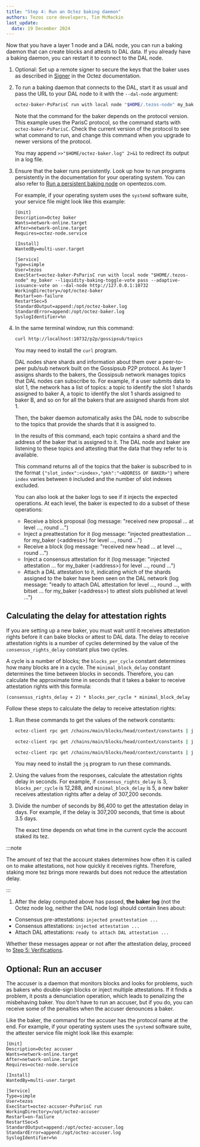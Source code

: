 ```yaml
---
title: "Step 4: Run an Octez baking daemon"
authors: Tezos core developers, Tim McMackin
last_update:
  date: 19 December 2024
---
```


Now that you have a layer 1 node and a DAL node, you can run a baking daemon that can create blocks and attests to DAL data.
If you already have a baking daemon, you can restart it to connect to the DAL node.

1. Optional: Set up a remote signer to secure the keys that the baker uses as described in [Signer](https://tezos.gitlab.io/user/key-management.html#signer) in the Octez documentation.

1. To run a baking daemon that connects to the DAL, start it as usual and pass the URL to your DAL node to it with the `--dal-node` argument:

   ```bash
   octez-baker-PsParisC run with local node "$HOME/.tezos-node" my_baker --liquidity-baking-toggle-vote pass --adaptive-issuance-vote on --dal-node http://127.0.0.1:10732
   ```

   Note that the command for the baker depends on the protocol version.
   This example uses the ParisC protocol, so the command starts with `octez-baker-PsParisC`.
   Check the current version of the protocol to see what command to run, and change this command when you upgrade to newer versions of the protocol.

   You may append `>>"$HOME/octez-baker.log" 2>&1` to redirect its output in a log file.

1. Ensure that the baker runs persistently.
Look up how to run programs persistently in the documentation for your operating system.
You can also refer to [Run a persistent baking node](https://opentezos.com/node-baking/baking/persistent-baker/) on opentezos.com.

   For example, if your operating system uses the `systemd` software suite, your service file might look like this example:

   ```systemd
   [Unit]
   Description=Octez baker
   Wants=network-online.target
   After=network-online.target
   Requires=octez-node.service

   [Install]
   WantedBy=multi-user.target

   [Service]
   Type=simple
   User=tezos
   ExecStart=octez-baker-PsParisC run with local node "$HOME/.tezos-node" my_baker --liquidity-baking-toggle-vote pass --adaptive-issuance-vote on --dal-node http://127.0.0.1:10732
   WorkingDirectory=/opt/octez-baker
   Restart=on-failure
   RestartSec=5
   StandardOutput=append:/opt/octez-baker.log
   StandardError=append:/opt/octez-baker.log
   SyslogIdentifier=%n
   ```

1. In the same terminal window, run this command:

   ```bash
   curl http://localhost:10732/p2p/gossipsub/topics
   ```

   You may need to install the `curl` program.

   DAL nodes share shards and information about them over a peer-to-peer pub/sub network built on the Gossipsub P2P protocol.
   As layer 1 assigns shards to the bakers, the Gossipsub network manages topics that DAL nodes can subscribe to.
   For example, if a user submits data to slot 1, the network has a list of topics: a topic to identify the slot 1 shards assigned to baker A, a topic to identify the slot 1 shards assigned to baker B, and so on for all the bakers that are assigned shards from slot 1.

   Then, the baker daemon automatically asks the DAL node to subscribe to the topics that provide the shards that it is assigned to.

   In the results of this command, each topic contains a shard and the address of the baker that is assigned to it.
   The DAL node and baker are listening to these topics and attesting that the data that they refer to is available.

   This command returns all of the topics that the baker is subscribed to in the format `{"slot_index":<index>,"pkh":"<ADDRESS OF BAKER>"}` where `index` varies between `0` included and the number of slot indexes excluded.

   You can also look at the baker logs to see if it injects the expected operations. At each level, the baker is expected to do a subset of these operations:

      - Receive a block proposal (log message: "received new proposal ... at level ..., round ...")
      - Inject a preattestation for it (log message: "injected preattestation ... for my_baker (&lt;address&gt;) for level ..., round ...")
      - Receive a block (log message: "received new head ... at level ..., round ...")
      - Inject a consensus attestation for it (log message: "injected attestation ... for my_baker (&lt;address&gt;) for level ..., round ...")
      - Attach a DAL attestation to it, indicating which of the shards assigned to the baker have been seen on the DAL network (log message: "ready to attach DAL attestation for level ..., round ..., with bitset ... for my_baker (&lt;address&gt;) to attest slots published at level ...")

## Calculating the delay for attestation rights

If you are setting up a new baker, you must wait until it receives attestation rights before it can bake blocks or attest to DAL data.
The delay to receive attestation rights is a number of cycles determined by the value of the `consensus_rights_delay` constant plus two cycles.

A cycle is a number of blocks; the `blocks_per_cycle` constant determines how many blocks are in a cycle.
The `minimal_block_delay` constant determines the time between blocks in seconds.
Therefore, you can calculate the approximate time in seconds that it takes a baker to receive attestation rights with this formula:

```
(consensus_rights_delay + 2) * blocks_per_cycle * minimal_block_delay
```

Follow these steps to calculate the delay to receive attestation rights:

1. Run these commands to get the values of the network constants:

   ```bash
   octez-client rpc get /chains/main/blocks/head/context/constants | jq | grep consensus_rights_delay
   ```

   ```bash
   octez-client rpc get /chains/main/blocks/head/context/constants | jq | grep blocks_per_cycle
   ```

   ```bash
   octez-client rpc get /chains/main/blocks/head/context/constants | jq | grep minimal_block_delay
   ```

   You may need to install the `jq` program to run these commands.

1. Using the values from the responses, calculate the attestation rights delay in seconds.
For example, if `consensus_rights_delay` is 3, `blocks_per_cycle` is 12,288, and `minimal_block_delay` is 5, a new baker receives attestation rights after a delay of 307,200 seconds.

1. Divide the number of seconds by 86,400 to get the attestation delay in days.
For example, if the delay is 307,200 seconds, that time is about 3.5 days.

   The exact time depends on what time in the current cycle the account staked its tez.

:::note

The amount of tez that the account stakes determines how often it is called on to make attestations, not how quickly it receives rights.
Therefore, staking more tez brings more rewards but does not reduce the attestation delay.

:::

1. After the delay computed above has passed, **the baker log** (not the Octez node log, neither the DAL node log) should contain lines about:

- Consensus pre-attestations: `injected preattestation ...`
- Consensus attestations: `injected attestation ...`
- Attach DAL attestations: `ready to attach DAL attestation ...`

Whether these messages appear or not after the attestation delay, proceed to [Step 5: Verifications](/tutorials/join-dal-baker/verify-rights).

## Optional: Run an accuser

The accuser is a daemon that monitors blocks and looks for problems, such as bakers who double-sign blocks or inject multiple attestations.
If it finds a problem, it posts a denunciation operation, which leads to penalizing the misbehaving baker.
You don't have to run an accuser, but if you do, you can receive some of the penalties when the accuser denounces a baker.

Like the baker, the command for the accuser has the protocol name at the end.
For example, if your operating system uses the `systemd` software suite, the attester service file might look like this example:

```systemd
[Unit]
Description=Octez accuser
Wants=network-online.target
After=network-online.target
Requires=octez-node.service

[Install]
WantedBy=multi-user.target

[Service]
Type=simple
User=tezos
ExecStart=octez-accuser-PsParisC run
WorkingDirectory=/opt/octez-accuser
Restart=on-failure
RestartSec=5
StandardOutput=append:/opt/octez-accuser.log
StandardError=append:/opt/octez-accuser.log
SyslogIdentifier=%n
```
